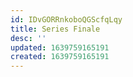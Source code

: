 ```yaml
---
id: IDvGORRnkoboQGScfqLqy
title: Series Finale
desc: ''
updated: 1639759165191
created: 1639759165191
---
```


